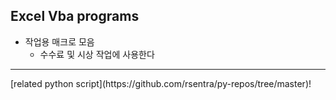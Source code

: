 ## Excel Vba programs

* 작업용 매크로 모음
  + 수수료 및 시상 작업에 사용한다
<hr/>
[related python script](https://github.com/rsentra/py-repos/tree/master)!
